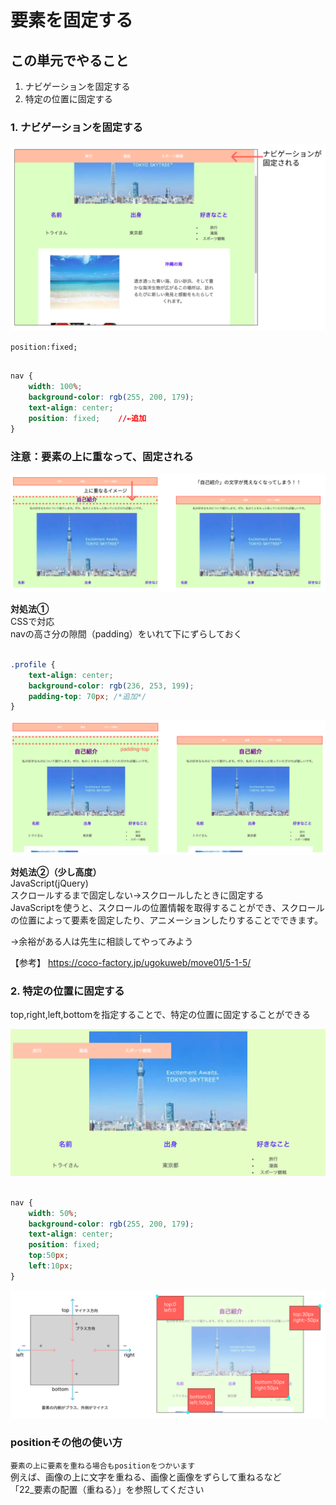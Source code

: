 # **要素を固定する**

## **この単元でやること**

1. ナビゲーションを固定する
2. 特定の位置に固定する

### **1. ナビゲーションを固定する**

![html](img/402_img01.png)

`position:fixed;`

```css

nav {
    width: 100%;
    background-color: rgb(255, 200, 179);
    text-align: center;
    position: fixed;    //←追加
}

```

### **注意：要素の上に重なって、固定される**

![html](img/402_img02.png)

**対処法①**  
CSSで対応  
navの高さ分の隙間（padding）をいれて下にずらしておく

```css

.profile {
    text-align: center;
    background-color: rgb(236, 253, 199);
    padding-top: 70px; /*追加*/
}

```

![html](img/402_img03.png)

**対処法②（少し高度）**  
JavaScript(jQuery)  
スクロールするまで固定しない→スクロールしたときに固定する  
JavaScriptを使うと、スクロールの位置情報を取得することができ、スクロールの位置によって要素を固定したり、アニメーションしたりすることでできます。

→余裕がある人は先生に相談してやってみよう

【参考】
https://coco-factory.jp/ugokuweb/move01/5-1-5/

### **2. 特定の位置に固定する**  

top,right,left,bottomを指定することで、特定の位置に固定することができる

![html](img/402_img06.png)

```css

nav {
    width: 50%;
    background-color: rgb(255, 200, 179);
    text-align: center;
    position: fixed;
    top:50px;
    left:10px;
}

```

![html](img/402_img04.png)

### **positionその他の使い方**
`要素の上に要素を重ねる場合もpositionをつかいます`  
例えば、画像の上に文字を重ねる、画像と画像をずらして重ねるなど  
「22_要素の配置（重ねる）」を参照してください
